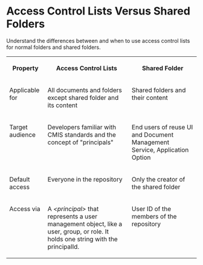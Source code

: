 <!-- loio21c8b8e6f368486e9d5d03265256151f -->

# Access Control Lists Versus Shared Folders

Understand the differences between and when to use access control lists for normal folders and shared folders.




<table>
<tr>
<th valign="top">

Property

</th>
<th valign="top">

Access Control Lists

</th>
<th valign="top">

Shared Folder

</th>
</tr>
<tr>
<td valign="top">

Applicable for

</td>
<td valign="top">

All documents and folders except shared folder and its content

</td>
<td valign="top">

Shared folders and their content

</td>
</tr>
<tr>
<td valign="top">

Target audience

</td>
<td valign="top">

Developers familiar with CMIS standards and the concept of "principals"

</td>
<td valign="top">

End users of reuse UI and Document Management Service, Application Option 

</td>
</tr>
<tr>
<td valign="top">

Default access

</td>
<td valign="top">

Everyone in the repository

</td>
<td valign="top">

Only the creator of the shared folder

</td>
</tr>
<tr>
<td valign="top">

Access via

</td>
<td valign="top">

A *<principal\>* that represents a user management object, like a user, group, or role. It holds one string with the principalId.

</td>
<td valign="top">

User ID of the members of the repository

</td>
</tr>
</table>

